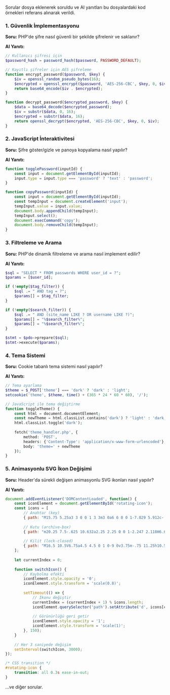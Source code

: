 Sorular dosya eklenerek soruldu ve AI yanıtları bu dosyalardaki kod örnekleri referans alınarak verildi.

### 1. Güvenlik İmplementasyonu
**Soru:** PHP'de şifre nasıl güvenli bir şekilde şifrelenir ve saklanır?

**AI Yanıtı:**
```php
// Kullanıcı şifresi için
$password_hash = password_hash($password, PASSWORD_DEFAULT);

// Kayıtlı şifreler için AES şifreleme
function encrypt_password($password, $key) {
    $iv = openssl_random_pseudo_bytes(16);
    $encrypted = openssl_encrypt($password, 'AES-256-CBC', $key, 0, $iv);
    return base64_encode($iv . $encrypted);
}

function decrypt_password($encrypted_password, $key) {
    $data = base64_decode($encrypted_password);
    $iv = substr($data, 0, 16);
    $encrypted = substr($data, 16);
    return openssl_decrypt($encrypted, 'AES-256-CBC', $key, 0, $iv);
}
```

### 2. JavaScript İnteraktivitesi
**Soru:** Şifre göster/gizle ve panoya kopyalama nasıl yapılır?

**AI Yanıtı:**
```javascript
function togglePassword(inputId) {
    const input = document.getElementById(inputId);
    input.type = input.type === 'password' ? 'text' : 'password';
}

function copyPassword(inputId) {
    const input = document.getElementById(inputId);
    const tempInput = document.createElement('input');
    tempInput.value = input.value;
    document.body.appendChild(tempInput);
    tempInput.select();
    document.execCommand('copy');
    document.body.removeChild(tempInput);
}
```

### 3. Filtreleme ve Arama
**Soru:** PHP'de dinamik filtreleme ve arama nasıl implement edilir?

**AI Yanıtı:**
```php
$sql = "SELECT * FROM passwords WHERE user_id = ?";
$params = [$user_id];

if (!empty($tag_filter)) {
    $sql .= " AND tag = ?";
    $params[] = $tag_filter;
}

if (!empty($search_filter)) {
    $sql .= " AND (site_name LIKE ? OR username LIKE ?)";
    $params[] = "%$search_filter%";
    $params[] = "%$search_filter%";
}

$stmt = $pdo->prepare($sql);
$stmt->execute($params);
```

### 4. Tema Sistemi
**Soru:** Cookie tabanlı tema sistemi nasıl yapılır?

**AI Yanıtı:**
```php
// Tema ayarlama
$theme = $_POST['theme'] === 'dark' ? 'dark' : 'light';
setcookie('theme', $theme, time() + (365 * 24 * 60 * 60), '/');

// JavaScript ile tema değiştirme
function toggleTheme() {
    const html = document.documentElement;
    const newTheme = html.classList.contains('dark') ? 'light' : 'dark';
    html.classList.toggle('dark');
    
    fetch('theme_handler.php', {
        method: 'POST',
        headers: {'Content-Type': 'application/x-www-form-urlencoded'},
        body: 'theme=' + newTheme
    });
}
```

### 5. Animasyonlu SVG İkon Değişimi
**Soru:** Header'da sürekli değişen animasyonlu SVG ikonları nasıl yapılır?

**AI Yanıtı:**
```javascript
document.addEventListener('DOMContentLoaded', function() {
    const iconElement = document.getElementById('rotating-icon');
    const icons = [
        // Anahtar (key)
        { path: "M15.75 5.25a3 3 0 0 1 3 3m3 0a6 6 0 0 1-7.029 5.912c-.563-.097-1.159.026-1.563.43L10.5 17.25H8.25v2.25H6v2.25H2.25v-2.818c0-.597.237-1.17.659-1.591l6.499-6.499c.404-.404.527-1 .43-1.563A6 6 0 1 1 21.75 8.25Z" },
        
        // Kutu (archive-box)
        { path: "m20.25 7.5-.625 10.632a2.25 2.25 0 0 1-2.247 2.118H6.622a2.25 2.25 0 0 1-2.247-2.118L3.75 7.5M10 11.25h4M3.375 7.5h17.25c.621 0 1.125-.504 1.125-1.125v-1.5c0-.621-.504-1.125-1.125-1.125H3.375c-.621 0-1.125.504-1.125 1.125v1.5c0 .621.504 1.125 1.125 1.125Z" },
        
        // Kilit (lock-closed)
        { path: "M16.5 10.5V6.75a4.5 4.5 0 1 0-9 0v3.75m-.75 11.25h10.5a2.25 2.25 0 0 0 2.25-2.25v-6.75a2.25 2.25 0 0 0-2.25-2.25H6.75a2.25 2.25 0 0 0-2.25 2.25v6.75a2.25 2.25 0 0 0 2.25 2.25Z" }
    ];
    
    let currentIndex = 0;
    
    function switchIcon() {
        // Kaybolma efekti
        iconElement.style.opacity = '0';
        iconElement.style.transform = 'scale(0.8)';
        
        setTimeout(() => {
            // İkonu değiştir
            currentIndex = (currentIndex + 1) % icons.length;
            iconElement.querySelector('path').setAttribute('d', icons[currentIndex].path);
            
            // Görünürlüğü geri getir
            iconElement.style.opacity = '1';
            iconElement.style.transform = 'scale(1)';
        }, 150);
    }
    
    // Her 3 saniyede değişim
    setInterval(switchIcon, 3000);
});
```

```css
/* CSS transition */
#rotating-icon {
    transition: all 0.3s ease-in-out;
}
```


...ve diğer sorular.
